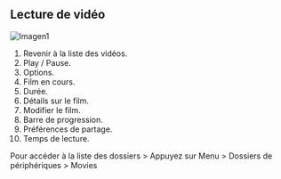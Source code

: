 ## Lecture de vidéo

![Imagen1](http://static.energysistem.com/images/manuals/42762/57cd43dabb7e1.jpg)

1. Revenir à la liste des vidéos.
2. Play / Pause.
3. Options.
4. Film en cours.
5. Durée.
6. Détails sur le film.
7. Modifier le film.
8. Barre de progression.
9. Préférences de partage.
10. Temps de lecture.

Pour accéder à la liste des dossiers > Appuyez sur Menu > Dossiers de périphériques > Movies
